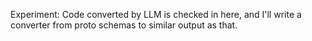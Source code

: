 Experiment: Code converted by LLM is checked in here, and I'll write a converter
from proto schemas to similar output as that.
